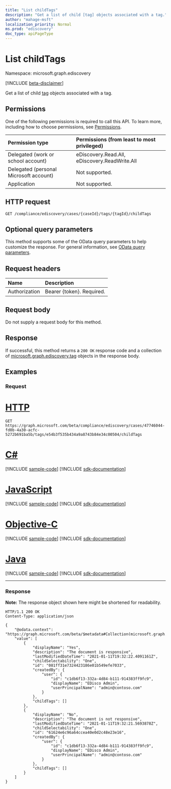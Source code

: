 ```yaml
---
title: "List childTags"
description: "Get a list of child [tag] objects associated with a tag."
author: "mahage-msft"
localization_priority: Normal
ms.prod: "ediscovery"
doc_type: apiPageType
---
```


# List childTags

Namespace: microsoft.graph.ediscovery

[!INCLUDE [beta-disclaimer](../../includes/beta-disclaimer.md)]

Get a list of child [tag](../resources/ediscovery-tag.md) objects associated with a tag.

## Permissions

One of the following permissions is required to call this API. To learn more, including how to choose permissions, see [Permissions](/graph/permissions-reference).

|Permission type|Permissions (from least to most privileged)|
|:---|:---|
|Delegated (work or school account)|eDiscovery.Read.All, eDiscovery.ReadWrite.All|
|Delegated (personal Microsoft account)|Not supported.|
|Application|Not supported.|

## HTTP request

<!-- {
  "blockType": "ignored"
}
-->

``` http
GET /compliance/ediscovery/cases/{caseId}/tags/{tagId}/childTags
```

## Optional query parameters

This method supports some of the OData query parameters to help customize the response. For general information, see [OData query parameters](/graph/query-parameters).

## Request headers

|Name|Description|
|:---|:---|
|Authorization|Bearer {token}. Required.|

## Request body

Do not supply a request body for this method.

## Response

If successful, this method returns a `200 OK` response code and a collection of [microsoft.graph.ediscovery.tag](../resources/ediscovery-tag.md) objects in the response body.

## Examples

### Request


# [HTTP](#tab/http)
<!-- {
  "blockType": "request",
  "name": "list_tag_2"
}
-->

``` http
GET https://graph.microsoft.com/beta/compliance/ediscovery/cases/47746044-fd0b-4a30-acfc-5272b691ba5b/tags/e54b3f535b434a9a8743b84e34c00504/childTags
```
# [C#](#tab/csharp)
[!INCLUDE [sample-code](../includes/snippets/csharp/list-tag-2-csharp-snippets.md)]
[!INCLUDE [sdk-documentation](../includes/snippets/snippets-sdk-documentation-link.md)]

# [JavaScript](#tab/javascript)
[!INCLUDE [sample-code](../includes/snippets/javascript/list-tag-2-javascript-snippets.md)]
[!INCLUDE [sdk-documentation](../includes/snippets/snippets-sdk-documentation-link.md)]

# [Objective-C](#tab/objc)
[!INCLUDE [sample-code](../includes/snippets/objc/list-tag-2-objc-snippets.md)]
[!INCLUDE [sdk-documentation](../includes/snippets/snippets-sdk-documentation-link.md)]

# [Java](#tab/java)
[!INCLUDE [sample-code](../includes/snippets/java/list-tag-2-java-snippets.md)]
[!INCLUDE [sdk-documentation](../includes/snippets/snippets-sdk-documentation-link.md)]

---


### Response

**Note:** The response object shown here might be shortened for readability.
<!-- {
  "blockType": "response",
  "truncated": true,
  "@odata.type": "Collection(microsoft.graph.ediscovery.tag)"
}
-->

``` http
HTTP/1.1 200 OK
Content-Type: application/json

{
    "@odata.context": "https://graph.microsoft.com/beta/$metadata#Collection(microsoft.graph.ediscovery.tag)",
    "value": [
        {
            "displayName": "Yes",
            "description": "The document is responsive",
            "lastModifiedDateTime": "2021-01-11T19:32:22.4091161Z",
            "childSelectability": "One",
            "id": "081ff31e7324423186e01b549efe7033",
            "createdBy": {
                "user": {
                    "id": "c1db6f13-332a-4d84-b111-914383ff9fc9",
                    "displayName": "EDisco Admin",
                    "userPrincipalName": "admin@contoso.com"
                }
            },
            "childTags": []
        },
        {
            "displayName": "No",
            "description": "The document is not responsive",
            "lastModifiedDateTime": "2021-01-11T19:32:21.5693878Z",
            "childSelectability": "One",
            "id": "61624e6c96a64ccea40e0d2c48e23e16",
            "createdBy": {
                "user": {
                    "id": "c1db6f13-332a-4d84-b111-914383ff9fc9",
                    "displayName": "EDisco Admin",
                    "userPrincipalName": "admin@contoso.com"
                }
            },
            "childTags": []
        }
    ]
}
```
